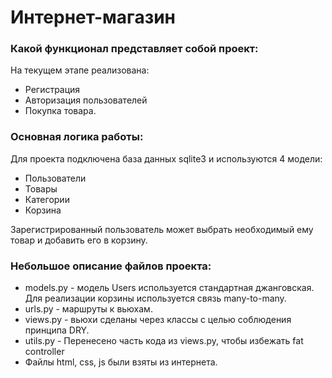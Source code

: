 # Интернет-магазин
### Какой функционал представляет собой проект:
На текущем этапе реализована:
- Регистрация
- Авторизация пользователей
- Покупка товара. 
### Основная логика работы:
Для проекта подключена база данных sqlite3 и используются 4 модели:
- Пользователи
- Товары
- Категории
- Корзина 

Зарегистрированный пользователь может выбрать необходимый ему товар и добавить его в корзину.
### Небольшое описание файлов проекта:
- models.py - модель Users используется стандартная джанговская. Для реализации корзины используется связь many-to-many. 
- urls.py - маршруты к вьюхам.
- views.py - вьюхи сделаны через классы с целью соблюдения принципа DRY.
- utils.py - Перенесено часть кода из views.py, чтобы избежать fat controller
- Файлы html, css, js были взяты из интернета. 
